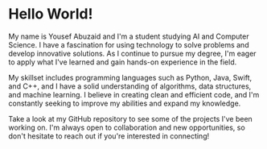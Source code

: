 # Hello World! #
My name is Yousef Abuzaid and I'm a student studying AI and Computer Science. I have a fascination for using technology to solve problems and develop innovative solutions. As I continue to pursue my degree, I'm eager to apply what I've learned and gain hands-on experience in the field.

My skillset includes programming languages such as Python, Java, Swift, and C++, and I have a solid understanding of algorithms, data structures, and machine learning. I believe in creating clean and efficient code, and I'm constantly seeking to improve my abilities and expand my knowledge.

Take a look at my GitHub repository to see some of the projects I've been working on. I'm always open to collaboration and new opportunities, so don't hesitate to reach out if you're interested in connecting!
